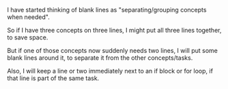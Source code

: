 I have started thinking of blank lines as "separating/grouping concepts when needed".

So if I have three concepts on three lines, I might put all three lines together, to save space.

But if one of those concepts now suddenly needs two lines, I will put some blank lines around it, to separate it from the other concepts/tasks.

Also, I will keep a line or two immediately next to an if block or for loop, if that line is part of the same task.

